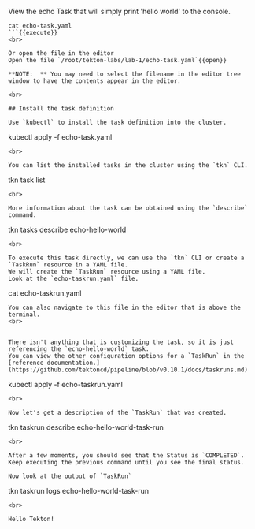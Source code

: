 View the echo Task that will simply print 'hello world' to the console.

```
cat echo-task.yaml
```{{execute}}
<br>

Or open the file in the editor
Open the file `/root/tekton-labs/lab-1/echo-task.yaml`{{open}}

**NOTE:  ** You may need to select the filename in the editor tree window to have the contents appear in the editor.

<br>

## Install the task definition

Use `kubectl` to install the task definition into the cluster.

```
kubectl apply -f echo-task.yaml
```{{execute}}
<br>

You can list the installed tasks in the cluster using the `tkn` CLI.
```
tkn task list
```{{execute}}
<br>

More information about the task can be obtained using the `describe` command.
```
tkn tasks describe echo-hello-world
```{{execute}}
<br>

To execute this task directly, we can use the `tkn` CLI or create a `TaskRun` resource in a YAML file.
We will create the `TaskRun` resource using a YAML file.
Look at the `echo-taskrun.yaml` file.

```
cat echo-taskrun.yaml
```{{execute}}
You can also navigate to this file in the editor that is above the terminal.
<br>


There isn't anything that is customizing the task, so it is just referencing the `echo-hello-world` task.
You can view the other configuration options for a `TaskRun` in the [reference documentation.](https://github.com/tektoncd/pipeline/blob/v0.10.1/docs/taskruns.md)

```
kubectl apply -f echo-taskrun.yaml
```{{execute}}
<br>

Now let's get a description of the `TaskRun` that was created.

```
tkn taskrun describe echo-hello-world-task-run
```{{execute}}
<br>

After a few moments, you should see that the Status is `COMPLETED`.
Keep executing the previous command until you see the final status.

Now look at the output of `TaskRun`

```
tkn taskrun logs echo-hello-world-task-run
```{{execute}}
<br>

Hello Tekton!


